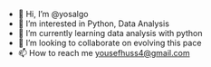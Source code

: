 - 👋 Hi, I’m @yosalgo
- 👀 I’m interested in Python, Data Analysis 
- 🌱 I’m currently learning data analysis with python
- 💞️ I’m looking to collaborate on evolving this pace
- 📫 How to reach me yousefhuss4@gmail.com


